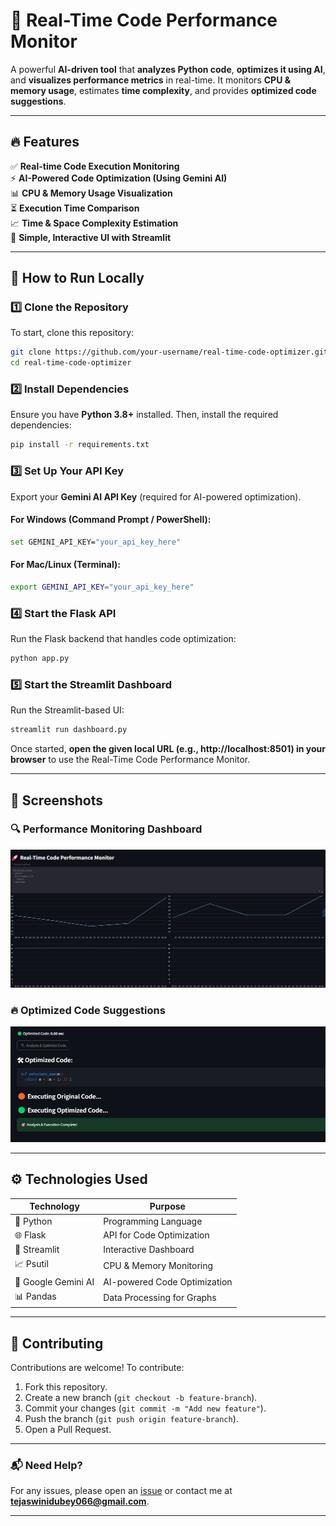 # 🚀 Real-Time Code Performance Monitor

A powerful **AI-driven tool** that **analyzes Python code**, **optimizes it using AI**, and **visualizes performance metrics** in real-time. It monitors **CPU & memory usage**, estimates **time complexity**, and provides **optimized code suggestions**.

---

## 🔥 Features
✅ **Real-time Code Execution Monitoring**  
⚡ **AI-Powered Code Optimization (Using Gemini AI)**  
📊 **CPU & Memory Usage Visualization**  
⏳ **Execution Time Comparison**  
📈 **Time & Space Complexity Estimation**  
🎯 **Simple, Interactive UI with Streamlit**  

---

## 🚀 How to Run Locally

### 1️⃣ Clone the Repository  
To start, clone this repository:

```sh
git clone https://github.com/your-username/real-time-code-optimizer.git
cd real-time-code-optimizer
```

### 2️⃣ Install Dependencies  
Ensure you have **Python 3.8+** installed. Then, install the required dependencies:

```sh
pip install -r requirements.txt
```

### 3️⃣ Set Up Your API Key  
Export your **Gemini AI API Key** (required for AI-powered optimization).  

#### **For Windows (Command Prompt / PowerShell):**
```sh
set GEMINI_API_KEY="your_api_key_here"
```

#### **For Mac/Linux (Terminal):**
```sh
export GEMINI_API_KEY="your_api_key_here"
```

### 4️⃣ Start the Flask API  
Run the Flask backend that handles code optimization:

```sh
python app.py
```

### 5️⃣ Start the Streamlit Dashboard  
Run the Streamlit-based UI:

```sh
streamlit run dashboard.py
```

Once started, **open the given local URL (e.g., http://localhost:8501) in your browser** to use the Real-Time Code Performance Monitor.

---

## 📸 Screenshots  

### 🔍 **Performance Monitoring Dashboard**
![Dashboard](image.png)

### 🔥 **Optimized Code Suggestions**
![Optimized Code](image-1.png)

---

## ⚙️ Technologies Used  

| Technology | Purpose |
|------------|---------|
| 🐍 Python | Programming Language |
| 🌐 Flask | API for Code Optimization |
| 🎨 Streamlit | Interactive Dashboard |
| 📈 Psutil | CPU & Memory Monitoring |
| 🧠 Google Gemini AI | AI-powered Code Optimization |
| 📊 Pandas | Data Processing for Graphs |

---

## 🤝 Contributing  

Contributions are welcome! To contribute:  
1. Fork this repository.  
2. Create a new branch (`git checkout -b feature-branch`).  
3. Commit your changes (`git commit -m "Add new feature"`).  
4. Push the branch (`git push origin feature-branch`).  
5. Open a Pull Request.

---

### 📬 Need Help?  
For any issues, please open an [issue](https://github.com/Tejaswini0615/realtime-code-optimizer/issues) or contact me at **tejaswinidubey066@gmail.com**.

---

